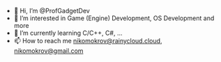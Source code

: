 - 👋 Hi, I’m @ProfGadgetDev
- 👀 I’m interested in Game (Engine) Development, OS Development and more
- 🌱 I’m currently learning C/C++, C#, ...
- 📫 How to reach me nikomokrov@rainycloud.cloud, nikomokrov@gmail.com

<!---
ProfGadgetDev/ProfGadgetDev is a ✨ special ✨ repository because its `README.md` (this file) appears on your GitHub profile.
You can click the Preview link to take a look at your changes.
--->
